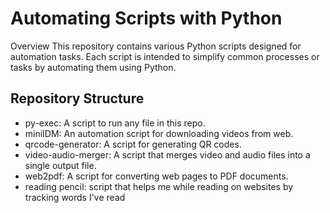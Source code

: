 # Automating Scripts with Python
Overview
This repository contains various Python scripts designed for automation tasks. Each script is intended to simplify common processes or tasks by automating them using Python.

## Repository Structure
  - py-exec: A script to run any file in this repo.
  - miniIDM: An automation script for downloading videos from web.
  - qrcode-generator: A script for generating QR codes.
  - video-audio-merger: A script that merges video and audio files into a single output file.
  - web2pdf: A script for converting web pages to PDF documents.
  - reading pencil: script that helps me while reading on websites by tracking words I've read
<!--Getting Started

Installation
Clone the repository:

bash
Copy code
git clone https://github.com/Mostafa-Mohamed-Atef/Automate-with-python.git
Navigate into the repository directory:

bash
Copy code
cd your-repo-name
Install required packages:

bash
Copy code
pip install -r requirements.txt*/
Usage
Running a Script
To run a specific script, navigate to py-exec directory and execute it with Python, then you can run any script in this repo.

bash
Copy code
python py-exec.py
Configuration
Some scripts may require configuration or path settings. Refer to each script’s documentation or inline comments for detailed instructions on how to configure or modify paths and settings.

Examples
Example for py-exec
Set up the environment variable for the directory path:

bash
Copy code
export DIRECTORY_PATH='/path/to/your/scripts'
Run the script:

bash
Copy code
python py-exec.py
Contributing
Feel free to contribute to this project! Please fork the repository and submit a pull request with your proposed changes.

License
This project is licensed under the MIT License - see the LICENSE file for details.-->
